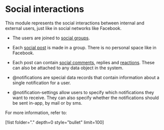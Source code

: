 
# Social interactions

This module represents the social interactions between internal and external users, just like in social networks like Facebook.

- The users are joined to [social groups](social-groups.md).
 
- Each [social post](social-posts.md) is made in a group. There is no personal space like in Facebook.

- Each post can contain [social comments](social-comments.md), replies and [reactions](social-reactions.md). These can also be attached to any data object in the system.

- @notifications are special data records that contain information about a single notification for a user.

- @notification-settings allow users to specify which notifications they want to receive. They can also specify whether the notifications should be sent in-app, by mail or by sms.


For more information, refer to:

[!list folder="." depth=0 style="bullet" limit=100]
